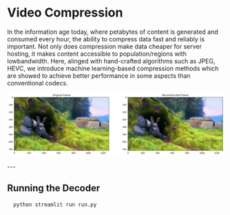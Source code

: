 # Video Compression

In the information age today, where petabytes of content is generated and consumed every hour, the ability to compress data fast and reliably is important. Not only does compression make data cheaper for server hosting, it makes content accessible to population/regions with lowbandwidth. Here, alinged with hand-crafted algorithms such as JPEG, HEVC, we introduce machine learning-based compression methods which are showed to achieve better performance in some aspects than conventional codecs.

<p align="center">
  <img src="https://github.com/minhngt62/vtl-video-compression/blob/main/examples/assets/recon_nervl.png" />
</p>
---

## Running the Decoder
```
  python streamlit run run.py
```

